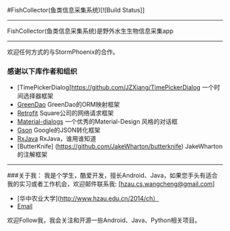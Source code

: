 #FishCollector(鱼类信息采集系统)[![Build Status]]

---------------------

FishCollector(鱼类信息采集系统)是野外水生生物信息采集app

---------------------

欢迎任何方式的与StormPhoenix的合作。

### 感谢以下库作者和组织

*	[TimePickerDialog]https://github.com/JZXiang/TimePickerDialog 一个时间选择器框架
*	[GreenDao](https://github.com/greenrobot/greenDAO) GreenDao的ORM映射框架
* [Retrofit](https://github.com/square/retrofit) Square公司的网络请求框架
* [Material-dialogs](https://github.com/afollestad/material-dialogs) 一个优秀的Material-Design 风格的对话框
*	[Gson](https://github.com/google/gson) Google的JSON转化框架
* [RxJava](https://github.com/ReactiveX/RxJava) RxJava，谁用谁知道
* [ButterKnife] (https://github.com/JakeWharton/butterknife) JakeWharton的注解框架

-------


###关于我：
我是个学生，酷爱开发，擅长Android、Java，如果您手头有适合我的实习或者工作机会，欢迎邮件联系我:  [hzau.cs.wangcheng@gmail.com]

*	[华中农业大学](http://www.hzau.edu.cn/2014/ch）
* [Email](hzau.cs.wangcheng@gmail.com)

欢迎Follow我，我会关注和开源一些Android、Java、Python相关项目。

